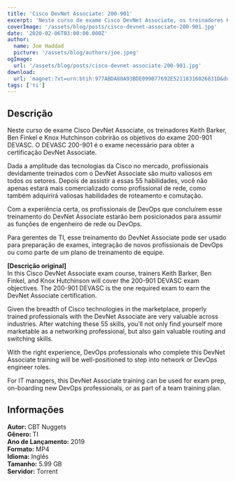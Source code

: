 ```yaml
---
title: 'Cisco DevNet Associate: 200-901'
excerpt: 'Neste curso de exame Cisco DevNet Associate, os treinadores Keith Barker, Ben Finkel e Knox Hutchinson cobrirão os objetivos do exame 200-901 DEVASC. O DEVASC 200-901 é o exame necessário para obter a certificação DevNet Associate.  Dada a amplitude das tecnologias da Cisco no mercado'
coverImage: '/assets/blog/posts/cisco-devnet-associate-200-901.jpg'
date: '2020-02-06T03:00:00.000Z'
author:
  name: Joe Haddad
  picture: '/assets/blog/authors/joe.jpeg'
ogImage:
  url: '/assets/blog/posts/cisco-devnet-associate-200-901.jpg'
download:
  url: 'magnet:?xt=urn:btih:977ABDA88A93BDE099077692E52118316026831D&dn=CBTN_Devnet_Associate&tr=udp%3a%2f%2ftracker.openbittorrent.com%3a1337%2fannounce&tr=udp%3a%2f%2ftracker.opentrackr.org%3a1337%2fannounce'
tags: ['ti']
---
```

<h2>Descrição</h2>
<p></p><p>Neste curso de exame Cisco DevNet Associate, os treinadores Keith Barker, Ben Finkel e Knox Hutchinson cobrirão os objetivos do exame 200-901 DEVASC. O DEVASC 200-901 é o exame necessário para obter a certificação DevNet Associate.</p><p>Dada a amplitude das tecnologias da Cisco no mercado, profissionais devidamente treinados com o DevNet Associate são muito valiosos em todos os setores. Depois de assistir a essas 55 habilidades, você não apenas estará mais comercializado como profissional de rede, como também adquirirá valiosas habilidades de roteamento e comutação.</p><p>Com a experiência certa, os profissionais de DevOps que concluírem esse treinamento do DevNet Associate estarão bem posicionados para assumir as funções de engenheiro de rede ou DevOps.</p><p>Para gerentes de TI, esse treinamento do DevNet Associate pode ser usado para preparação de exames, integração de novos profissionais de DevOps ou como parte de um plano de treinamento de equipe.</p><p><strong>[Descrição original]</strong><br/> In this Cisco DevNet Associate exam course, trainers Keith Barker, Ben Finkel, and Knox Hutchinson will cover the 200-901 DEVASC exam objectives. The 200-901 DEVASC is the one required exam to earn the DevNet Associate certification.</p><p>Given the breadth of Cisco technologies in the marketplace, properly trained professionals with the DevNet Associate are very valuable across industries. After watching these 55 skills, you’ll not only find yourself more marketable as a networking professional, but also gain valuable routing and switching skills.</p><p>With the right experience, DevOps professionals who complete this DevNet Associate training will be well-positioned to step into network or DevOps engineer roles.</p><p>For IT managers, this DevNet Associate training can be used for exam prep, on-boarding new DevOps professionals, or as part of a team training plan.</p><h2>Informações</h2><p><strong>Autor:</strong> CBT Nuggets<br/><strong>Gênero: </strong>TI<br/><strong>Ano de Lançamento:</strong> 2019<br/><strong>Formato:</strong> MP4<br/><strong>Idioma:</strong> Inglês<br/><strong>Tamanho:</strong> 5.99 GB<br/><strong>Servidor:</strong> Torrent</p>